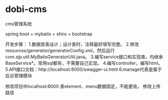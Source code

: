 # dobi-cms
cms管理系统

spring boot + mybatis + shiro + bootstrap

开发步骤：
1.数据库表设计；设计表时，注释最好填写完整。
2.修改resources/generator/generatorConfig.xml，然后运行com.xjp.util.MyBatisGeneratorUtil.java。
3.编写service接口和实现类，均继承BaseService*。常用sql都有，不需要自己实现。
4.编写controller，编写html。
5.API接口文档：http://localhost:8000/swagger-ui.html
6.manage代表是属于后台管理模块


修改项目中localhost:8000 
表element、menu数据固定，不能更改。
修改上传路径

